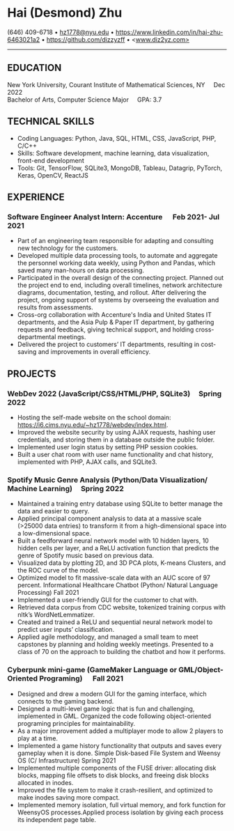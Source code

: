 # Hai (Desmond) Zhu

(646) 409-6718 • hz1778@nyu.edu • <https://www.linkedin.com/in/hai-zhu-6463021a2> • <https://github.com/dizzyzff> • <www.diz2yz.com>

------------

## EDUCATION

New York University, Courant Institute of Mathematical Sciences, NY &nbsp;&nbsp;&nbsp;&nbsp;Dec 2022  
Bachelor of Arts, Computer Science Major &nbsp;&nbsp;&nbsp;&nbsp;GPA: 3.7

## TECHNICAL SKILLS

* Coding Languages: Python, Java, SQL, HTML, CSS, JavaScript, PHP, C/C++
* Skills: Software development, machine learning, data visualization, front-end development
* Tools: Git, TensorFlow, SQLite3, MongoDB, Tableau, Datagrip, PyTorch, Keras, OpenCV, ReactJS

## EXPERIENCE

### Software Engineer Analyst Intern: Accenture &nbsp;&nbsp;&nbsp;&nbsp; Feb 2021- Jul 2021

* Part of an engineering team responsible for adapting and consulting new technology for the customers.
* Developed multiple data processing tools, to automate and aggregate the personnel working data weekly, using Python and Pandas, which saved many man-hours on data processing.
* Participated in the overall design of the connecting project. Planned out the project end to end, including overall timelines, network architecture diagrams, documentation, testing, and rollout. After delivering the project, ongoing support of systems by overseeing the evaluation and results from assessments.
* Cross-org collaboration with Accenture's India and United States IT departments, and the Asia Pulp & Paper IT department, by gathering requests and feedback, giving technical support, and holding cross-departmental meetings.
* Delivered the project to customers’ IT departments, resulting in cost-saving and improvements in overall efficiency.

## PROJECTS

### WebDev 2022 (JavaScript/CSS/HTML/PHP, SQLite3) &nbsp;&nbsp;&nbsp;&nbsp;Spring 2022

* Hosting the self-made website on the school domain: <https://i6.cims.nyu.edu/~hz1778/webdev/index.html>.
* Improved the website security by using AJAX requests, hashing user credentials, and storing them in a database outside the public folder.
* Implemented user login status by setting PHP session cookies.
* Built a user chat room with user name functionality and chat history, implemented with PHP, AJAX calls, and SQLite3.

### Spotify Music Genre Analysis (Python/Data Visualization/ Machine Learning) &nbsp;&nbsp;&nbsp;&nbsp;Spring 2022

* Maintained a training entry database using SQLite to better manage the data and easier to query.
* Applied principal component analysis to data at a massive scale (>25000 data entries) to transform it from a high-dimensional space into a low-dimensional space.
* Built a feedforward neural network model with 10 hidden layers, 10 hidden cells per layer, and a ReLU activation function that predicts the genre of Spotify music based on previous data.
* Visualized data by plotting 2D, and 3D PCA plots, K-means Clusters, and the ROC curve of the model.
* Optimized model to fit massive-scale data with an AUC score of 97 percent. Informational Healthcare Chatbot (Python/ Natural Language Processing) Fall 2021
* Implemented a user-friendly GUI for the customer to chat with.
* Retrieved data corpus from CDC website, tokenized training corpus with nltk’s WordNetLemmatizer.
* Created and trained a ReLU and sequential neural network model to predict user inputs’ classification.
* Applied agile methodology, and managed a small team to meet capstones by planning and holding weekly meetings. Presented to a class of 70 on the approach to building the chatbot and how it performs.

### Cyberpunk mini-game (GameMaker Language or GML/Object-Oriented Programing) &nbsp;&nbsp;&nbsp;&nbsp; Fall 2021

* Designed and drew a modern GUI for the gaming interface, which connects to the gaming backend.
* Designed a multi-level game logic that is fun and challenging, implemented in GML. Organized the code following object-oriented programing principles for maintainability.
* As a major improvement added a multiplayer mode to allow 2 players to play at a time.
* Implemented a game history functionality that outputs and saves every gameplay when it is done. Simple Disk-based File System and Weensy OS (C/ Infrastructure) Spring 2021
* Implemented multiple components of the FUSE driver: allocating disk blocks, mapping file offsets to disk blocks, and freeing disk blocks allocated in inodes.
* Improved the file system to make it crash-resilient, and optimized to make inodes saving more compact.
* Implemented memory isolation, full virtual memory, and fork function for WeensyOS processes.Applied process isolation by giving each process its independent page table.
